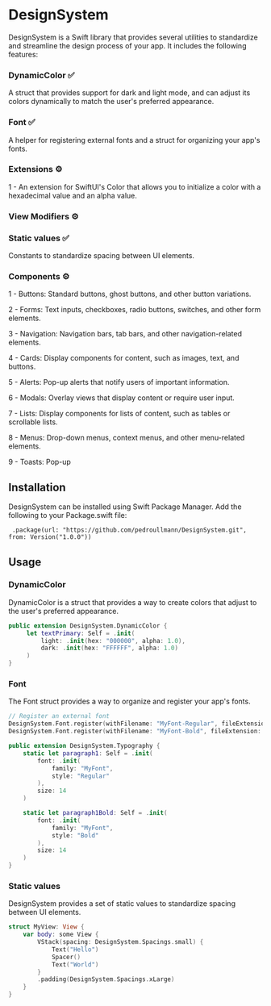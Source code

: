# DesignSystem

DesignSystem is a Swift library that provides several utilities to standardize and streamline the design process of your app. It includes the following features:

### DynamicColor ✅
A struct that provides support for dark and light mode, and can adjust its colors dynamically to match the user's preferred appearance.

### Font ✅
A helper for registering external fonts and a struct for organizing your app's fonts.

### Extensions ⚙️
1 - An extension for SwiftUI's Color that allows you to initialize a color with a hexadecimal value and an alpha value.

### View Modifiers ⚙️

### Static values ✅
Constants to standardize spacing between UI elements.

### Components ⚙️
1 - Buttons: Standard buttons, ghost buttons, and other button variations.

2 - Forms: Text inputs, checkboxes, radio buttons, switches, and other form elements.

3 - Navigation: Navigation bars, tab bars, and other navigation-related elements.

4 - Cards: Display components for content, such as images, text, and buttons.

5 - Alerts: Pop-up alerts that notify users of important information.

6 - Modals: Overlay views that display content or require user input.

7 - Lists: Display components for lists of content, such as tables or scrollable lists.

8 - Menus: Drop-down menus, context menus, and other menu-related elements.

9 - Toasts: Pop-up

## Installation

DesignSystem can be installed using Swift Package Manager. Add the following to your Package.swift file:

     .package(url: "https://github.com/pedroullmann/DesignSystem.git", from: Version("1.0.0"))

## Usage

### DynamicColor

DynamicColor is a struct that provides a way to create colors that adjust to the user's preferred appearance.

```swift
public extension DesignSystem.DynamicColor {
     let textPrimary: Self = .init(
         light: .init(hex: "000000", alpha: 1.0),
         dark: .init(hex: "FFFFFF", alpha: 1.0)
     )
}
```

### Font

The Font struct provides a way to organize and register your app's fonts.

```swift
// Register an external font
DesignSystem.Font.register(withFilename: "MyFont-Regular", fileExtension: "ttf")
DesignSystem.Font.register(withFilename: "MyFont-Bold", fileExtension: "ttf")

public extension DesignSystem.Typography {
    static let paragraph1: Self = .init(
        font: .init(
            family: "MyFont",
            style: "Regular"
        ),
        size: 14
    )

    static let paragraph1Bold: Self = .init(
        font: .init(
            family: "MyFont",
            style: "Bold"
        ),
        size: 14
    )
}
```

### Static values

DesignSystem provides a set of static values to standardize spacing between UI elements.

```swift
struct MyView: View {
    var body: some View {
        VStack(spacing: DesignSystem.Spacings.small) {
            Text("Hello")
            Spacer()
            Text("World")
        }
        .padding(DesignSystem.Spacings.xLarge)
    }
}
```
